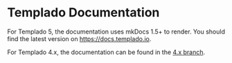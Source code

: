 # Templado Documentation

For Templado 5, the documentation uses mkDocs 1.5+ to render. You should find the latest version on
https://docs.templado.io. 

For Templado 4.x, the documentation can be found in the [4.x branch](https://github.com/templado/documentation/blob/4.x/README.md).
